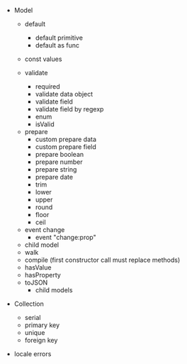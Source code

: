 - Model
    + default
        + default primitive
        + default as func

    + const values

    + validate
        + required
        + validate data object
        + validate field
        + validate field by regexp
        + enum
        + isValid

    - prepare
        - custom prepare data
        - custom prepare field
        - prepare boolean
        - prepare number
        - prepare string
        - prepare date
        - trim
        - lower
        - upper
        - round
        - floor
        - ceil
    
    + event change
        + event "change:prop"

    - child model
    - walk
    - compile (first constructor call must replace methods)
    + hasValue
    + hasProperty
    + toJSON
        - child models

- Collection
    - serial
    - primary key
    - unique
    - foreign key

- locale errors